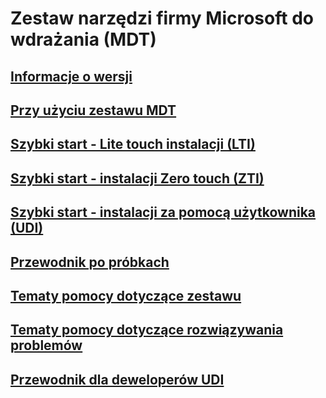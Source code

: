 # Zestaw narzędzi firmy Microsoft do wdrażania (MDT) 
## [Informacje o wersji](release-notes.md)
## [Przy użyciu zestawu MDT](use-the-mdt.md)
## [Szybki start - Lite touch instalacji (LTI)](lite-touch-installation-guide.md)
## [Szybki start - instalacji Zero touch (ZTI)](sccm-guide.md)
## [Szybki start - instalacji za pomocą użytkownika (UDI)](user-driven-installation-guide.md)
## [Przewodnik po próbkach](samples-guide.md)
## [Tematy pomocy dotyczące zestawu](toolkit-reference.md)
## [Tematy pomocy dotyczące rozwiązywania problemów](troubleshooting-reference.md)
## [Przewodnik dla deweloperów UDI](user-driven-installation-developers-guide.md)
